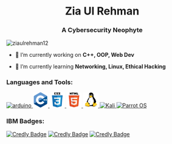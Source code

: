 <h1 align="center"> Zia Ul Rehman</h1>
<h3 align="center">A Cybersecurity Neophyte</h3>

<p align="left"> <img src="https://komarev.com/ghpvc/?username=ziaulrehman12&label=Profile%20views&color=0e75b6&style=flat" alt="ziaulrehman12" /> </p>

- 🔭 I’m currently working on **C++, OOP, Web Dev**

- 🌱 I’m currently learning **Networking, Linux, Ethical Hacking**

<h3 align="left">Languages and Tools:</h3>
<p align="left"> <a href="https://www.arduino.cc/" target="_blank" rel="noreferrer"> <img src="https://cdn.worldvectorlogo.com/logos/arduino-1.svg" alt="arduino" width="40" height="40"/> </a> <a href="https://www.w3schools.com/cpp/" target="_blank" rel="noreferrer"> <img src="https://raw.githubusercontent.com/devicons/devicon/master/icons/cplusplus/cplusplus-original.svg" alt="cplusplus" width="40" height="40"/> </a> <a href="https://www.w3schools.com/css/" target="_blank" rel="noreferrer"> <img src="https://raw.githubusercontent.com/devicons/devicon/master/icons/css3/css3-original-wordmark.svg" alt="css3" width="40" height="40"/> </a> <a href="https://www.w3.org/html/" target="_blank" rel="noreferrer"> <img src="https://raw.githubusercontent.com/devicons/devicon/master/icons/html5/html5-original-wordmark.svg" alt="html5" width="40" height="40"/> </a> <a href="https://www.linux.org/" target="_blank" rel="noreferrer"> <img src="https://raw.githubusercontent.com/devicons/devicon/master/icons/linux/linux-original.svg" alt="linux" width="40" height="40"/> </a> <a href="https://www.kali.org/" target="_blank" rel="noreferrer"> <img src="https://upload.wikimedia.org/wikipedia/commons/4/4b/Kali_Linux_2.0_wordmark.svg" alt="Kali" width="50" height="50"/> </a>
<a href="https://www.parrotsec.org/" target="_blank" rel="noreferrer"> <img src="https://upload.wikimedia.org/wikipedia/commons/4/45/Parrot_Logo.png" alt="Parrot OS" width="50" height="50"/> </a> </p>

<h3 align="left">IBM Badges:</h3>

[![Credly Badge](https://images.credly.com/size/250x250/images/35197eb5-da41-4ad5-94e9-ad35c9fd7890/Cybersec_compl_framew_sys_admin.png)](https://www.credly.com/badges/99e669ae-6497-449c-abc8-8867113e49d1/public_url)
[![Credly Badge](https://images.credly.com/size/250x250/images/2d8a1c02-779b-4b58-9e11-701dcbeaf380/Cyber_roles__process_Op_Sys_Sec.png)](https://www.credly.com/badges/d24e588c-9013-4b1a-ada6-e187affa7488/public_url)
[![Credly Badge](https://images.credly.com/size/250x250/images/0eedb945-52e8-4b9b-bdf6-4ebdd50ca0c8/Intro_to_Cybersec_tools_-_cyber_attacks.png)](https://www.credly.com/badges/38222274-2918-4fa3-90a2-7137dec31ea8/public_url)



<!---
ziaulrehman12/ziaulrehman12 is a ✨ special ✨ repository because its `README.md` (this file) appears on your GitHub profile.
You can click the Preview link to take a look at your changes.
--->
